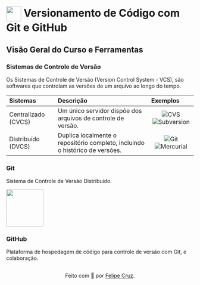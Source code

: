 <h1>
    <a href="https://www.dio.me/">
     <img align="center" width="40px" src="https://hermes.digitalinnovation.one/assets/diome/logo-minimized.png"></a>
    <span> Versionamento de Código com Git e GitHub</span>
</h1>

## Visão Geral do Curso e Ferramentas

### Sistemas de Controle de Versão
Os Sistemas de Controle de Versão (Version Control System - VCS), são softwares que controlam as versões de um arquivo ao longo do tempo. 
<table>
  <thead>
    <tr align="left">
      <th>Sistemas</th>
      <th>Descrição</th>
      <th>Exemplos</th>
    </tr>
  </thead>
  <tbody align="left">
    <tr>
      <td>Centralizado (CVCS)</td>
      <td>Um único servidor dispõe dos arquivos de controle de versão.</td>
      <td align="center">
          <img align="center" alt="CVS" src="https://img.shields.io/badge/CVS-000?style=for-the-badge&logo=cvs">
          <img align="center" alt="Subversion" src="https://img.shields.io/badge/Subversion-000?style=for-the-badge&logo=subversion">
      </td>
    </tr>
    <tr>
      <td>Distribuído (DVCS)</td>
      <td>Duplica localmente o repositório completo, incluindo o histórico de versões.</td>
      <td align="center">
          <img align="center" alt="Git" src="https://img.shields.io/badge/Git-000?style=for-the-badge&logo=git">
          <img align="center" alt="Mercurial" src="https://img.shields.io/badge/Mercurial-000?style=for-the-badge&logo=mercurial">
      </td>    
    </tr>
  </tbody>
  <tfoot></tfoot>
</table>

### Git
Sistema de Controle de Versão Distribuído.

<div>
    <img align="center" width="100px" src="https://user-images.githubusercontent.com/97471199/230219597-961612d8-c2a4-4a76-80c8-391e54c056b6.png">
</div>

### GitHub
Plataforma de hospedagem de código para controle de versão com Git, e colaboração.

##
<div align="center">Feito com 💙 por <a href="https://github.com/dacruzfe">Felipe Cruz</a>.</div>
